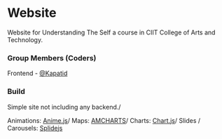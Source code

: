# Website

Website for Understanding The Self a course in CIIT College of Arts
and Technology.

### Group Members (Coders)

Frontend - [@Kapatid](https://github.com/Kapatid/php-proj)

### Build

Simple site not including any backend./ 

Animations: [Anime.js](https://github.com/juliangarnier/anime/)/
Maps: [AMCHARTS](https://github.com/amcharts/amcharts4)/
Charts: [Chart.js](https://github.com/chartjs/Chart.js)/
Slides / Carousels: [Splidejs](https://github.com/Splidejs/splide)
